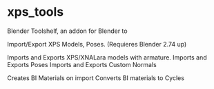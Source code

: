 xps_tools
=========
Blender Toolshelf, an addon for Blender to

Import/Export XPS Models, Poses.
(Requieres Blender 2.74 up)

Imports and Exports XPS/XNALara models with armature.
Imports and Exports Poses
Imports and Exports Custom Normals

Creates BI Materials on import
Converts BI materials to Cycles


